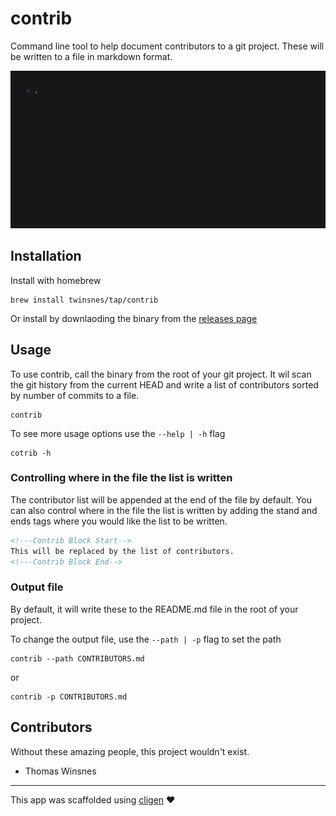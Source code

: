 # contrib

Command line tool to help document contributors to a git project. These will be written to a file in markdown format.

![Demo](demo.gif)

## Installation

Install with homebrew
```shell
brew install twinsnes/tap/contrib
```

Or install by downlaoding the binary from the [releases page](https://github.com/twinsnes/contrib/releases)

## Usage

To use contrib, call the binary from the root of your git project. It wil scan the git history from the current HEAD and write a list of contributors sorted by number of commits to a file. 

```shell
contrib
```

To see more usage options use the `--help | -h` flag

```shell
cotrib -h
```

### Controlling where in the file the list is written
The contributor list will be appended at the end of the file by default. You can also control where in the file the list is written by adding the stand and ends tags where you would like the list to be written.

```markdown
<!---Contrib Block Start-->
This will be replaced by the list of contributors.
<!---Contrib Block End-->
```


### Output file
By default, it will write these to the README.md file in the root of your project.

To change the output file, use the `--path | -p` flag to set the path

```shell
contrib --path CONTRIBUTORS.md
```

or 

```shell
contrib -p CONTRIBUTORS.md
```



<!---Contrib Block Start-->
## Contributors

Without these amazing people, this project wouldn't exist.

- Thomas Winsnes
<!---Contrib Block End-->

---
This app was scaffolded using [cligen](https://github.com/twinsnes/cligen) ❤️
